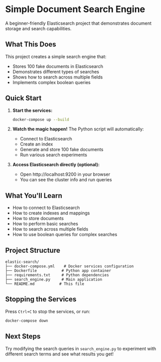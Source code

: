 # Simple Document Search Engine

A beginner-friendly Elasticsearch project that demonstrates document storage and search capabilities.

## What This Does

This project creates a simple search engine that:

- Stores 100 fake documents in Elasticsearch
- Demonstrates different types of searches
- Shows how to search across multiple fields
- Implements complex boolean queries

## Quick Start

1. **Start the services:**

   ```bash
   docker-compose up --build
   ```

2. **Watch the magic happen!** The Python script will automatically:

   - Connect to Elasticsearch
   - Create an index
   - Generate and store 100 fake documents
   - Run various search experiments

3. **Access Elasticsearch directly (optional):**
   - Open http://localhost:9200 in your browser
   - You can see the cluster info and run queries

## What You'll Learn

- How to connect to Elasticsearch
- How to create indexes and mappings
- How to store documents
- How to perform basic searches
- How to search across multiple fields
- How to use boolean queries for complex searches

## Project Structure

```
elastic-search/
├── docker-compose.yml    # Docker services configuration
├── Dockerfile           # Python app container
├── requirements.txt     # Python dependencies
├── search_engine.py     # Main application
└── README.md           # This file
```

## Stopping the Services

Press `Ctrl+C` to stop the services, or run:

```bash
docker-compose down
```

## Next Steps

Try modifying the search queries in `search_engine.py` to experiment with different search terms and see what results you get!
